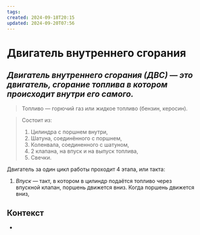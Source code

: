 ```yaml
---
tags: 
created: 2024-09-18T20:15
updated: 2024-09-20T07:56
---
```

# Двигатель внутреннего сгорания

## ***Двигатель внутреннего сгорания (ДВС) — это двигатель, сгорание топлива в котором происходит внутри его самого.***

> Топливо — горючий газ или жидкое топливо (бензин, керосин).

> Состоит из:
> 1. Цилиндра с поршнем внутри,
> 2. Шатуна, соединённого с поршнем,
> 3. Коленвала, соединенного с шатуном,
> 4. 2 клапана, на впуск и на выпуск топлива,
> 5. Свечки.

 Двигатель за один цикл работы проходит 4 этапа, или такта:
 1. *Впуск* — такт, в котором в цилиндр подаётся топливо через впускной клапан, поршень движется вниз. Когда поршень движется вниз, 
## Контекст
- 

